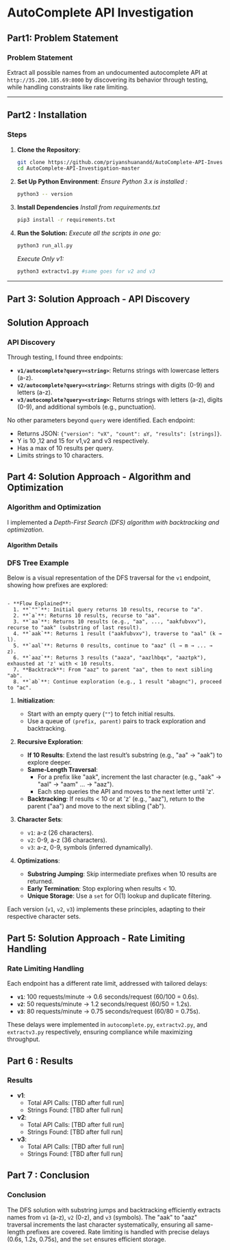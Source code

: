 # AutoComplete API Investigation
## Part1: Problem Statement
### Problem Statement

Extract all possible names from an undocumented autocomplete API at `http://35.200.185.69:8000` by discovering its behavior through testing, while handling constraints like rate limiting.

---

## Part2 : Installation 
### Steps

1. **Clone the Repository**:
   ```bash
   git clone https://github.com/priyanshuanandd/AutoComplete-API-Investigation
   cd AutoComplete-API-Investigation-master
   ```
2. **Set Up Python Environment**:
   *Ensure Python 3.x is installed :*
   ```bash
   python3 -- version
   ```
3. **Install Dependencies**
 *Install from requirements.txt*
   ```bash
   pip3 install -r requirements.txt
   ```
4. **Run the Solution:**
   *Execute all the scripts in one go:*
   ```bash
   python3 run_all.py
   ```
   *Execute Only v1:*
   ```bash
   python3 extractv1.py #same goes for v2 and v3
   ```


---

## Part 3: Solution Approach - API Discovery


## Solution Approach

### API Discovery
Through testing, I found three endpoints:
- **`v1/autocomplete?query=<string>`**: Returns strings with lowercase letters (a-z).
- **`v2/autocomplete?query=<string>`**: Returns strings with digits (0-9) and letters (a-z).
- **`v3/autocomplete?query=<string>`**: Returns strings with letters (a-z), digits (0-9), and additional symbols (e.g., punctuation).

No other parameters beyond `query` were identified. Each endpoint:
- Returns JSON: `{"version": "vX", "count": ≤Y, "results": [strings]}`.
- Y is 10 ,12 and 15 for v1,v2 and v3 respectively.
- Has a max of 10 results per query.
- Limits strings to 10 characters.

## Part 4: Solution Approach - Algorithm and Optimization

### Algorithm and Optimization
I implemented a *Depth-First Search (DFS) algorithm with backtracking and optimization*.

#### Algorithm Details
### DFS Tree Example

Below is a visual representation of the DFS traversal for the `v1` endpoint, showing how prefixes are explored:


```text

- **Flow Explained**:
  1. **`""`**: Initial query returns 10 results, recurse to "a".
  2. **`a`**: Returns 10 results, recurse to "aa".
  3. **`aa`**: Returns 10 results (e.g., "aa", ..., "aakfubvxv"), recurse to "aak" (substring of last result).
  4. **`aak`**: Returns 1 result ("aakfubvxv"), traverse to "aal" (k → l).
  5. **`aal`**: Returns 0 results, continue to "aaz" (l → m → ... → z).
  6. **`aaz`**: Returns 3 results ("aaza", "aazlhbqx", "aaztpk"), exhausted at 'z' with < 10 results.
  7. **Backtrack**: From "aaz" to parent "aa", then to next sibling "ab".
  8. **`ab`**: Continue exploration (e.g., 1 result "abagnc"), proceed to "ac".
```

1. **Initialization**:
   - Start with an empty query (`""`) to fetch initial results.
   - Use a queue of `(prefix, parent)` pairs to track exploration and backtracking.

2. **Recursive Exploration**:
   - **If 10 Results**: Extend the last result’s substring (e.g., "aa" → "aak") to explore deeper.
   - **Same-Length Traversal**:
     - For a prefix like "aak", increment the last character (e.g., "aak" → "aal" → "aam" … → "aaz").
     - Each step queries the API and moves to the next letter until 'z'.
   - **Backtracking**: If results < 10 or at 'z' (e.g., "aaz"), return to the parent ("aa") and move to the next sibling ("ab").

3. **Character Sets**:
   - `v1`: a-z (26 characters).
   - `v2`: 0-9, a-z (36 characters).
   - `v3`: a-z, 0-9, symbols (inferred dynamically).

4. **Optimizations**:
   - **Substring Jumping**: Skip intermediate prefixes when 10 results are returned.
   - **Early Termination**: Stop exploring when results < 10.
   - **Unique Storage**: Use a `set` for O(1) lookup and duplicate filtering.

Each version (`v1`, `v2`, `v3`) implements these principles, adapting to their respective character sets.


## Part 5: Solution Approach - Rate Limiting Handling

### Rate Limiting Handling
Each endpoint has a different rate limit, addressed with tailored delays:
- **`v1`**: 100 requests/minute → 0.6 seconds/request (60/100 = 0.6s).
- **`v2`**: 50 requests/minute → 1.2 seconds/request (60/50 = 1.2s).
- **`v3`**: 80 requests/minute → 0.75 seconds/request (60/80 = 0.75s).

These delays were implemented in `autocomplete.py`, `extractv2.py`, and `extractv3.py` respectively, ensuring compliance while maximizing throughput.



## Part 6 : Results

### Results

- **v1**:
  - Total API Calls: [TBD after full run]
  - Strings Found: [TBD after full run]
- **v2**:
  - Total API Calls: [TBD after full run]
  - Strings Found: [TBD after full run]
- **v3**:
  - Total API Calls: [TBD after full run]
  - Strings Found: [TBD after full run]


## Part 7 : Conclusion 

### Conclusion

The DFS solution with substring jumps and backtracking efficiently extracts names from `v1` (a-z), `v2` (0-z), and `v3` (symbols). The "aak" to "aaz" traversal increments the last character systematically, ensuring all same-length prefixes are covered. Rate limiting is handled with precise delays (0.6s, 1.2s, 0.75s), and the `set` ensures efficient storage.
```
